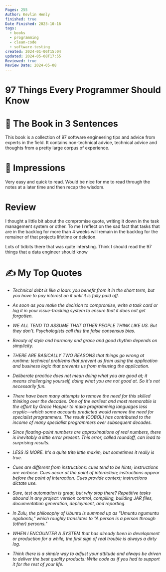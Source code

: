 ```yaml
---
Pages: 255
Author: Kevlin Henly
finished: true
Date Finished: 2023-10-16
tags:
  - books
  - programming
  - clean-code
  - software-testing
created: 2024-01-06T15:04
updated: 2024-05-08T17:55
Reviewed: true
Review Date: 2024-05-08
---
```

# 97 Things Every Programmer Should Know



# 🚀 The Book in 3 Sentences
This book is a collection of 97 software engineering tips and advice from experts in the field. It contains non-technical advice, technical advice and thoughts from a pretty large corpus of experience.

# 🎨 Impressions
Very easy and quick to read. Would be nice for me to read through the notes at a later time and then recap the wisdom.

# Review 
I thought a little bit about the compromise quote, writing it down in the task management system or other. To me I reflect on the sad fact that tasks that are in the backlog for more than 4 weeks will remain in the backlog for the remainer of that projects lifetime or deletion. 


Lots of tidbits there that was quite intersting. Think I should read the 97 things that a data engineer should know 
# ✍️ My Top  Quotes
- *Technical debt is like a loan: you benefit from it in the short term, but you have to pay interest on it until it is fully paid off.* 
 
- *As soon as you make the decision to compromise, write a task card or log it in your issue-tracking system to ensure that it does not get forgotten.*
 
- *WE ALL TEND TO ASSUME THAT OTHER PEOPLE THINK LIKE US. But they don't. Psychologists call this the false consensus bias.* 
 
- *Beauty of style and harmony and grace and good rhythm depends on simplicity.* 
 
- *THERE ARE BASICALLY TWO REASONS that things go wrong at runtime: technical problems that prevent us from using the application and business logic that prevents us from misusing the application.* 
 
- *Deliberate practice does not mean doing what you are good at; it means challenging yourself, doing what you are not good at. So it's not necessarily fun.* 
 
- *There have been many attempts to remove the need for this skilled thinking over the decades. One of the earliest and most memorable is the effort by Grace Hopper to make programming languages less cryptic—which some accounts predicted would remove the need for specialist programmers. The result (COBOL) has contributed to the income of many specialist programmers over subsequent decades.* 
 
- *Since floating-point numbers are approximations of real numbers, there is inevitably a little error present. This error, called roundoff, can lead to surprising results.* 
 
- *LESS IS MORE. It's a quite trite little maxim, but sometimes it really is true.* 
 
- *Cues are different from instructions: cues tend to be hints; instructions are verbose. Cues occur at the point of interaction; instructions appear before the point of interaction. Cues provide context; instructions dictate use.* 
 
- *Sure, test automation is great, but why stop there? Repetitive tasks abound in any project: version control, compiling, building JAR files, documentation generation, deployment, and reporting.* 
 
- *In Zulu, the philosophy of Ubuntu is summed up as "Umuntu ngumuntu ngabantu," which roughly translates to "A person is a person through (other) persons."* 
 
- *WHEN I ENCOUNTER A SYSTEM that has already been in development or production for a while, the first sign of real trouble is always a dirty log.* 
 
- *Think there is a simple way to adjust your attitude and always be driven to deliver the best quality products: Write code as if you had to support it for the rest of your life.* 
 

